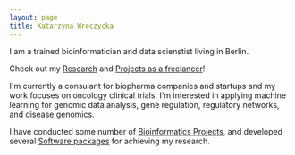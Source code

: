 ```yaml
---
layout: page
title: Katarzyna Wreczycka
---
```


I am a trained bioinformatician and data scienstist living in Berlin. 

Check out my [Research](pages/research.html) and 
[Projects as a freelancer](pages/freelance.html)! 

I'm currently a consulant for biopharma companies and startups and my work focuses on oncology clinical trials.
I'm interested in applying machine
learning for genomic data analysis, gene regulation, regulatory networks, and disease genomics.

I have conducted some number of [Bioinformatics Projects](pages/bioinf_projects.html), 
and developed several [Software packages](pages/software.html) for achieving my research.



